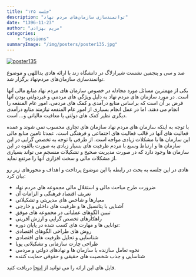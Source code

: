 ```yaml
---
title: "جلسه ۱۳۵"
description: "توانمندسازی سازمان‌های مردم نهاد"
date: "1396-11-23"
author: "مریم بهزادی"
categories:
    - "sessions"
summaryImage: "/img/posters/poster135.jpg"
---
```

[![poster135](../../img/posters/poster135.jpg)](../../img/poster135.jpg)

صد و سی و پنجمین نشست شیرازلاگ در دانشگاه زند با ارائه هادی یداللهی و موضوع توانمندسازی سازمان‌های مردم‌نهاد برگزار شد.

یکی از مهمترین مسائل مورد مجادله در خصوص سازمان های مردم نهاد منابع مالی آنها است. در مورد سازمان های مردم نهاد به دلیل ویژگی های مردمی و غیردولتی بودن آنها فرض بر آن است که براساس منابع درآمدی و کمک های مردمی، امور عام المنفعه را انجام می دهند. اما در عمل انجام بسیاری از امور عام المنفعه نیازمند منابع درآمدی دیگری نظیر کمک های دولتی یا معافیت مالیاتی و... است.

با توجه به اینکه سازمان های مردم نهاد سازمان های تجاری محسوب نمی شوند و عمده فعالیت های آنها در قالب فعالیت های اجتماعی و فرهنگی است، عمدتا تامین منابع مالی این سازمان ها با مشکلات زیادی مواجه است. از طرفی با توجه به تخصص گرایی در این سازمان ها و ارتباط وسیع با مردم ظرفیت های بسیار زیادی به صورت بالقوه در این سازمان ها وجود دارد که در صورت مدیریت صحیح و تشکیلات منسجم می تواند بسیاری از مشکلات مالی و سخت افزاری آنها را مرتفع نماید.

هادی در این جلسه به بحث در رابطه با این موضوع پرداخت و اهداف و محورهای زیر رو بیان کرد:

* ضرورت طرح مباحث مالی و استقلال مالی مجموعه های مردم نهاد
* تعریف اقتصاد فرهنگی و الزامات آن
* معیارها و شاخص های مدیریتی و تشکیلاتی
* آشنایی با پتانسیل ها و ظرفیت های داخلی و خارجی
* تبیین الگوهای عملیاتی در مجموعه های موفق
* راهکارهای تخصص گرایی و ارزش آفرینی
* توانایی ها و مهارت های کسب شده در پایان دوره:
* روش های طراحی الگوهای اقتصادی
* شناسایی و تحلیل ظرفیت های اقتصادی
* طراحی چارت سازمانی و تشکیلاتی پویا
* نحوه تعامل سازنده با سازمان ها و نهادهای دولتی و مردمی
* شناسایی و جذب شخصیت های حقیقی و حقوقی حمایت کننده


فایل های این ارائه را می توانید از [اینجا](https://gitlab.com/shirazlug/resources/tree/master/presentations/session_135)
دریافت کنید.
